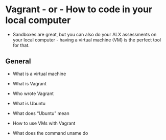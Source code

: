 # Vagrant - or - How to code in your local computer

* Sandboxes are great, but you can also do your ALX assessments on your local computer - having a virtual machine (VM) is the perfect tool for that. 

## General

* What is a virtual machine

* What is Vagrant

* Who wrote Vagrant

* What is Ubuntu

* What does “Ubuntu” mean

* How to use VMs with Vagrant

* What does the command uname do
